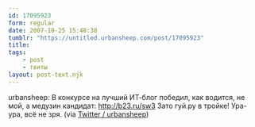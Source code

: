 ```yaml
---
id: 17095923
form: regular
date: 2007-10-25 15:48:38
tumblr: "https://untitled.urbansheep.com/post/17095923"
title:
tags:
    - post
    - твиты
layout: post-text.njk
---
```


<p>urbansheep: В конкурсе на лучший ИТ-блог победил, как водится, не мой, а медузин кандидат: <a href="http://b23.ru/sw3">http://b23.ru/sw3</a> Зато гуй.ру в тройке! Ура-ура, всё не зря. (via <a href="http://twitter.com/urbansheep/statuses/362733082">Twitter / urbansheep</a>)</p>

